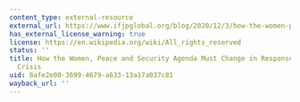 ```yaml
---
content_type: external-resource
external_url: https://www.ifjpglobal.org/blog/2020/12/3/how-the-women-peace-and-security-agenda-must-change-in-response-to-the-climate-crisis-nbsp
has_external_license_warning: true
license: https://en.wikipedia.org/wiki/All_rights_reserved
status: ''
title: How the Women, Peace and Security Agenda Must Change in Response to the Climate
  Crisis
uid: 8afe2e00-3699-4679-a633-13a17a037c81
wayback_url: ''
---
```

